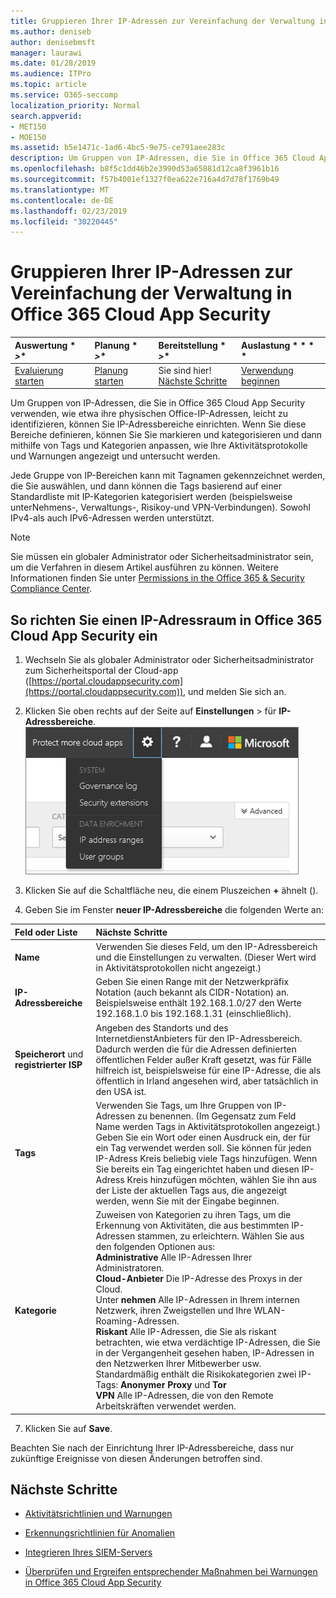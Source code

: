 ```yaml
---
title: Gruppieren Ihrer IP-Adressen zur Vereinfachung der Verwaltung in Office 365 Cloud App Security
ms.author: deniseb
author: denisebmsft
manager: laurawi
ms.date: 01/28/2019
ms.audience: ITPro
ms.topic: article
ms.service: O365-seccomp
localization_priority: Normal
search.appverid:
- MET150
- MOE150
ms.assetid: b5e1471c-1ad6-4bc5-9e75-ce791aee283c
description: Um Gruppen von IP-Adressen, die Sie in Office 365 Cloud App Security verwenden, wie etwa ihre physischen Office-IP-Adressen, leicht zu identifizieren, können Sie IP-Adressbereiche einrichten.
ms.openlocfilehash: b8f5c1dd46b2e3990d53a65881d12ca8f3961b16
ms.sourcegitcommit: f57b4001ef1327f0ea622e716a4d7d78f1769b49
ms.translationtype: MT
ms.contentlocale: de-DE
ms.lasthandoff: 02/23/2019
ms.locfileid: "30220445"
---
```

# <a name="group-your-ip-addresses-to-simplify-management-in-office-365-cloud-app-security"></a>Gruppieren Ihrer IP-Adressen zur Vereinfachung der Verwaltung in Office 365 Cloud App Security
  
|Auswertung * *\>**|Planung * *\>**|Bereitstellung * *\>**|Auslastung * * * *|
|:-----|:-----|:-----|:-----|
|[Evaluierung starten](office-365-cas-overview.md) <br/> |[Planung starten](get-ready-for-office-365-cas.md) <br/> |Sie sind hier!  <br/> [Nächste Schritte](#next-steps) <br/> |[Verwendung beginnen](utilization-activities-for-ocas.md) <br/> |
   
Um Gruppen von IP-Adressen, die Sie in Office 365 Cloud App Security verwenden, wie etwa ihre physischen Office-IP-Adressen, leicht zu identifizieren, können Sie IP-Adressbereiche einrichten. Wenn Sie diese Bereiche definieren, können Sie Sie markieren und kategorisieren und dann mithilfe von Tags und Kategorien anpassen, wie Ihre Aktivitätsprotokolle und Warnungen angezeigt und untersucht werden.
  
Jede Gruppe von IP-Bereichen kann mit Tagnamen gekennzeichnet werden, die Sie auswählen, und dann können die Tags basierend auf einer Standardliste mit IP-Kategorien kategorisiert werden (beispielsweise unterNehmens-, Verwaltungs-, Risikoy-und VPN-Verbindungen). Sowohl IPv4-als auch IPv6-Adressen werden unterstützt.
  
> [!NOTE]
> Sie müssen ein globaler Administrator oder Sicherheitsadministrator sein, um die Verfahren in diesem Artikel ausführen zu können. Weitere Informationen finden Sie unter [Permissions in the Office 365 &amp; Security Compliance Center](permissions-in-the-security-and-compliance-center.md). 
  
## <a name="to-set-up-an-ip-address-range-in-office-365-cloud-app-security"></a>So richten Sie einen IP-Adressraum in Office 365 Cloud App Security ein

1. Wechseln Sie als globaler Administrator oder Sicherheitsadministrator zum Sicherheitsportal der Cloud-app ([https://portal.cloudappsecurity.com](https://portal.cloudappsecurity.com)), und melden Sie sich an.
    
2. Klicken Sie oben rechts auf der Seite auf **Einstellungen** \> für **IP-Adressbereiche**.<br>![Wählen Sie in O365 Cloud App Security die Option Einstellungen für den Zugriff auf Ihre System-und Daten Einstellungen aus.](media/f6c48ee3-39b4-4b5a-8252-b6493b7bcd3d.png)<br>
  
3. Klicken Sie auf die Schaltfläche neu, die einem Pluszeichen **+** ähnelt ().
    
4. Geben Sie im Fenster **neuer IP-Adressbereiche** die folgenden Werte an: 
    
|**Feld oder Liste**|**Nächste Schritte**|
|:-----|:-----|
|**Name** <br/> |Verwenden Sie dieses Feld, um den IP-Adressbereich und die Einstellungen zu verwalten. (Dieser Wert wird in Aktivitätsprotokollen nicht angezeigt.)  <br/> |
|**IP-Adressbereiche** <br/> |Geben Sie einen Range mit der Netzwerkpräfix Notation (auch bekannt als CIDR-Notation) an. Beispielsweise enthält 192.168.1.0/27 den Werte 192.168.1.0 bis 192.168.1.31 (einschließlich).  <br/> |
|**Speicherort** und **registrierter ISP** <br/> |Angeben des Standorts und des InternetdienstAnbieters für den IP-Adressbereich. Dadurch werden die für die Adressen definierten öffentlichen Felder außer Kraft gesetzt, was für Fälle hilfreich ist, beispielsweise für eine IP-Adresse, die als öffentlich in Irland angesehen wird, aber tatsächlich in den USA ist.  <br/> |
|**Tags** <br/> |Verwenden Sie Tags, um Ihre Gruppen von IP-Adressen zu benennen. (Im Gegensatz zum Feld Name werden Tags in Aktivitätsprotokollen angezeigt.) Geben Sie ein Wort oder einen Ausdruck ein, der für ein Tag verwendet werden soll. Sie können für jeden IP-Adress Kreis beliebig viele Tags hinzufügen. Wenn Sie bereits ein Tag eingerichtet haben und diesen IP-Adress Kreis hinzufügen möchten, wählen Sie ihn aus der Liste der aktuellen Tags aus, die angezeigt werden, wenn Sie mit der Eingabe beginnen.  <br/> |
|**Kategorie** <br/> | Zuweisen von Kategorien zu ihren Tags, um die Erkennung von Aktivitäten, die aus bestimmten IP-Adressen stammen, zu erleichtern. Wählen Sie aus den folgenden Optionen aus:<br/> **Administrative** Alle IP-Adressen Ihrer Administratoren.  <br/> **Cloud-Anbieter** Die IP-Adresse des Proxys in der Cloud.  <br/> Unter **nehmen** Alle IP-Adressen in Ihrem internen Netzwerk, ihren Zweigstellen und Ihre WLAN-Roaming-Adressen.  <br/> **Riskant** Alle IP-Adressen, die Sie als riskant betrachten, wie etwa verdächtige IP-Adressen, die Sie in der Vergangenheit gesehen haben, IP-Adressen in den Netzwerken Ihrer Mitbewerber usw. Standardmäßig enthält die Risikokategorien zwei IP-Tags: **Anonymer Proxy** und **Tor** <br/> **VPN** Alle IP-Adressen, die von den Remote Arbeitskräften verwendet werden.  <br/> |
   
7. Klicken Sie auf **Save**.
    
Beachten Sie nach der Einrichtung Ihrer IP-Adressbereiche, dass nur zukünftige Ereignisse von diesen Änderungen betroffen sind.
  
## <a name="next-steps"></a>Nächste Schritte

- [Aktivitätsrichtlinien und Warnungen](activity-policies-and-alerts.md)
    
- [Erkennungsrichtlinien für Anomalien](anomaly-detection-policies-in-ocas.md)
    
- [Integrieren Ihres SIEM-Servers](integrate-your-siem-server-with-office-365-cas.md)
    
- [Überprüfen und Ergreifen entsprechender Maßnahmen bei Warnungen in Office 365 Cloud App Security](review-office-365-cas-alerts.md)
    

